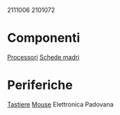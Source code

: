 2111006
2101072
# Componenti
[Processori](componenti/processori.md)
[Schede madri](componenti/schede_madri.md)
# Periferiche
[Tastiere](periferiche/tastiere.md)
[Mouse](periferiche/mouse.md)
Elettronica Padovana
